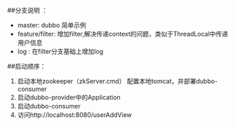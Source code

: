 
##分支说明 ：
* master: dubbo 简单示例
* feature/filter: 增加filter,解决传递context的问题，类似于ThreadLocal中传递用户信息
* log : 在filter分支基础上增加log

##启动顺序：
1. 启动本地zookeeper（zkServer.cmd）
    配置本地tomcat，并部署dubbo-consumer
2. 启动dubbo-provider中的Application
3. 启动dubbo-consumer 
4. 访问http://localhost:8080/userAddView
